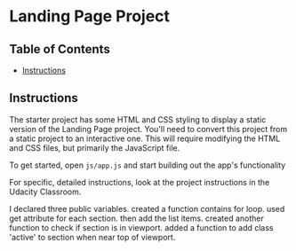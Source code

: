 # Landing Page Project

## Table of Contents

* [Instructions](#instructions)

## Instructions

The starter project has some HTML and CSS styling to display a static version of the Landing Page project. You'll need to convert this project from a static project to an interactive one. This will require modifying the HTML and CSS files, but primarily the JavaScript file.

To get started, open `js/app.js` and start building out the app's functionality

For specific, detailed instructions, look at the project instructions in the Udacity Classroom.

I declared three public variables.
created a function contains for loop. 
used get attribute for each section.
then add the list items.
created another function to check if section is in viewport.
added a function to add class 'active' to section when near top of viewport.